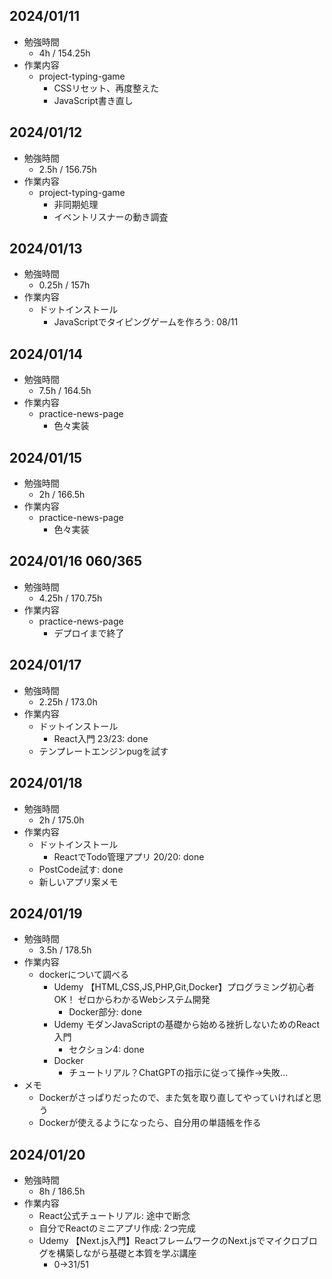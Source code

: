 ## 2024/01/11
- 勉強時間
  - 4h / 154.25h
- 作業内容
  - project-typing-game
    - CSSリセット、再度整えた
    - JavaScript書き直し

## 2024/01/12
- 勉強時間
  - 2.5h / 156.75h
- 作業内容
  - project-typing-game
    - 非同期処理
    - イベントリスナーの動き調査

## 2024/01/13
- 勉強時間
  - 0.25h / 157h
- 作業内容
  - ドットインストール
    - JavaScriptでタイピングゲームを作ろう: 08/11

## 2024/01/14
- 勉強時間
  - 7.5h / 164.5h
- 作業内容
  - practice-news-page
    - 色々実装

## 2024/01/15
- 勉強時間
  - 2h / 166.5h
- 作業内容
  - practice-news-page
    - 色々実装

## 2024/01/16 060/365
- 勉強時間
  - 4.25h / 170.75h
- 作業内容
  - practice-news-page
    - デプロイまで終了

## 2024/01/17
- 勉強時間
  - 2.25h / 173.0h
- 作業内容
  - ドットインストール
    - React入門 23/23: done
  - テンプレートエンジンpugを試す

## 2024/01/18
- 勉強時間
  - 2h / 175.0h
- 作業内容
  - ドットインストール
    - ReactでTodo管理アプリ 20/20: done
  - PostCode試す: done
  - 新しいアプリ案メモ

## 2024/01/19
- 勉強時間
  - 3.5h / 178.5h
- 作業内容
  - dockerについて調べる
    - Udemy 【HTML,CSS,JS,PHP,Git,Docker】プログラミング初心者OK！ ゼロからわかるWebシステム開発
      - Docker部分: done
    - Udemy モダンJavaScriptの基礎から始める挫折しないためのReact入門
      - セクション4: done
    - Docker
      - チュートリアル？ChatGPTの指示に従って操作→失敗...
- メモ
  - Dockerがさっぱりだったので、また気を取り直してやっていければと思う
  - Dockerが使えるようになったら、自分用の単語帳を作る

## 2024/01/20
- 勉強時間
  - 8h / 186.5h
- 作業内容
  - React公式チュートリアル: 途中で断念
  - 自分でReactのミニアプリ作成: 2つ完成
  - Udemy 【Next.js入門】ReactフレームワークのNext.jsでマイクロブログを構築しながら基礎と本質を学ぶ講座 
    - 0→31/51
